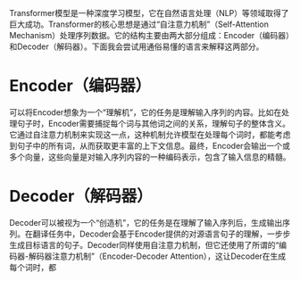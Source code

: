 Transformer模型是一种深度学习模型，它在自然语言处理（NLP）等领域取得了巨大成功。Transformer的核心思想是通过“自注意力机制”（Self-Attention Mechanism）处理序列数据。它的结构主要由两大部分组成：Encoder（编码器）和Decoder（解码器）。下面我会尝试用通俗易懂的语言来解释这两部分。

# Encoder（编码器）
可以将Encoder想象为一个“理解机”，它的任务是理解输入序列的内容。比如在处理句子时，Encoder需要捕捉每个词与其他词之间的关系，理解句子的整体含义。它通过自注意力机制来实现这一点，这种机制允许模型在处理每个词时，都能考虑到句子中的所有词，从而获取更丰富的上下文信息。最终，Encoder会输出一个或多个向量，这些向量是对输入序列内容的一种编码表示，包含了输入信息的精髓。

# Decoder（解码器）
Decoder可以被视为一个“创造机”，它的任务是在理解了输入序列后，生成输出序列。在翻译任务中，Decoder会基于Encoder提供的对源语言句子的理解，一步步生成目标语言的句子。Decoder同样使用自注意力机制，但它还使用了所谓的“编码器-解码器注意力机制”（Encoder-Decoder Attention），这让Decoder在生成每个词时，都
